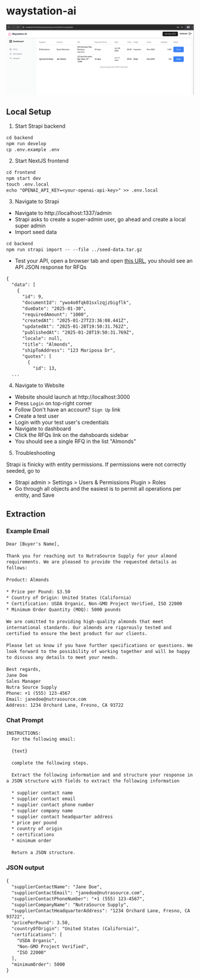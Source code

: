 # waystation-ai

![image info](./frontend/docs/images/waystation-ai-rfq-quotes.png)

## Local Setup

1. Start Strapi backend

```
cd backend
npm run develop
cp .env.example .env
```

2. Start NextJS frontend

```
cd frontend
npm start dev
touch .env.local
echo "OPENAI_API_KEY=<your-openai-api-key>" >> .env.local
```


3. Navigate to Strapi

* Navigate to http://localhost:1337/admin
* Strapi asks to create a super-admin user, go ahead and create a local super admin
* Import seed data

```
cd backend
npm run strapi import -- --file ../seed-data.tar.gz
```

* Test your API, open a browser tab and open [this URL](http://localhost:1337/api/rfqs?populate[quotes][populate][supplier]=*), you should see an API JSON response for RFQs

```
{
  "data": [
    {
      "id": 9,
      "documentId": "ywo4o0fqk01sxlzqjzbigflk",
      "dueDate": "2025-01-30",
      "requiredAmount": "1000",
      "createdAt": "2025-01-27T23:36:08.441Z",
      "updatedAt": "2025-01-28T19:50:31.762Z",
      "publishedAt": "2025-01-28T19:50:31.769Z",
      "locale": null,
      "title": "Almonds",
      "shipToAddress": "123 Mariposa Dr",
      "quotes": [
        {
          "id": 13,
  ...        
```

4. Navigate to Website

* Website should launch at http://localhost:3000
* Press `Login` on top-right corner
* Follow Don't have an account? `Sign Up` link
* Create a test user
* Login with your test user's credentials
* Navigate to dashboard
* Click the RFQs link on the dahsboards sidebar
* You should see a single RFQ in the list "Almonds"

5. Troubleshooting

Strapi is finicky with entity permissions. If permissions were not correctly seeded, go to 

* Strapi admin >  Settings > Users & Permissions Plugin > Roles
* Go through all objects and the easiest is to permit all operations per entity, and Save


## Extraction

### Example Email

```
Dear [Buyer's Name],

Thank you for reaching out to NutraSource Supply for your almond requirements. We are pleased to provide the requested details as follows:

Product: Almonds

* Price per Pound: $3.50
* Country of Origin: United States (California)
* Certification: USDA Organic, Non-GMO Project Verified, ISO 22000
* Minimum Order Quantity (MOQ): 5000 pounds

We are comitted to providing high-quality almonds that meet international standards. Our almonds are rigorously tested and certified to ensure the best product for our clients.

Please let us know if you have further specifications or questions. We look forward to the possibility of working together and will be happy to discuss any details to meet your needs.

Best regards,
Jane Doe
Sales Manager
Nutra Source Supply
Phone: +1 (555) 123-4567
Email: janedoe@nutrasource.com
Address: 1234 Orchard Lane, Fresno, CA 93722
```


### Chat Prompt

```
INSTRUCTIONS: 
  For the following email:

  {text}

  complete the following steps.

  Extract the following information and and structure your response in a JSON structure with fields to extract the following information

  * supplier contact name
  * supplier contact email
  * supplier contact phone number
  * supplier company name
  * supplier contact headquarter address
  * price per pound
  * country of origin
  * certifications
  * minimum order

  Return a JSON structure.
```

### JSON output

```
{
  "supplierContactName": "Jane Doe",
  "supplierContactEmail": "janedoe@nutrasource.com",
  "supplierContactPhoneNumber": "+1 (555) 123-4567",
  "supplierCompanyName": "NutraSource Supply",
  "supplierContactHeadquarterAddress": "1234 Orchard Lane, Fresno, CA 93722",
  "pricePerPound": 3.50,
  "countryOfOrigin": "United States (California)",
  "certifications": [
    "USDA Organic",
    "Non-GMO Project Verified",
    "ISO 22000"
  ],
  "minimumOrder": 5000
}
```

